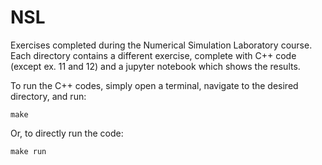 # NSL
Exercises completed during the Numerical Simulation Laboratory course. Each directory contains a different exercise, complete with C++ code (except ex. 11 and 12) and a jupyter notebook which shows the results.

To run the C++ codes, simply open a terminal, navigate to the desired directory, and run:

`make`

Or, to directly run the code:

`make run`

